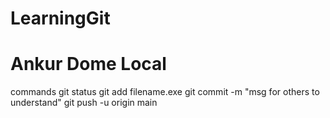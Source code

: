 # LearningGit

<h1> Ankur Dome Local</h1>
commands 
 git status
 git add filename.exe
 git commit -m "msg for others to understand"
 git push -u origin main